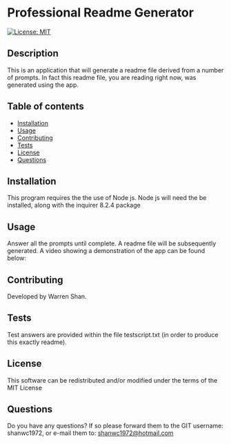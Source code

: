 # Professional Readme Generator
  
  [![License: MIT](https://img.shields.io/badge/License-MIT-yellow.svg)](https://opensource.org/licenses/MIT)
## Description
  This is an application that will generate a readme file derived from a number of prompts. In fact this readme file, you are reading right now, was generated using the app. 

  ## Table of contents
  - [Installation](#installation)
  - [Usage](#usage)
  - [Contributing](#contributing)
  - [Tests](#tests)
  - [License](#license)
  - [Questions](#questions)
  
  ## Installation
  This program requires the the use of Node js. Node js will need the be installed, along with the inquirer 8.2.4 package
  
  ## Usage
  Answer all the prompts until complete. A readme file will be subsequently generated. A video showing a demonstration of the app can be found below: 
  
  ## Contributing
  Developed by Warren Shan.
  
  ## Tests
  Test answers are provided within the file testscript.txt (in order to produce this exactly readme).
  
  ## License
This software can be redistributed and/or modified under the terms of the   MIT License
  
  ## Questions
  Do you have any questions? If so please forward them to the GIT username: shanwc1972, or e-mail them to: shanwc1972@hotmail.com
  
